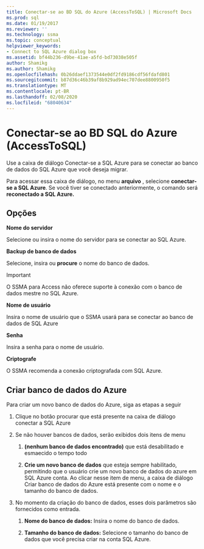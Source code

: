 ```yaml
---
title: Conectar-se ao BD SQL do Azure (AccessToSQL) | Microsoft Docs
ms.prod: sql
ms.date: 01/19/2017
ms.reviewer: ''
ms.technology: ssma
ms.topic: conceptual
helpviewer_keywords:
- Connect to SQL Azure dialog box
ms.assetid: bf44b236-d9be-41ae-a5fd-bd73038e505f
author: Shamikg
ms.author: Shamikg
ms.openlocfilehash: 0b26ddaef1373544e0df2fd9186cdf56fdafd801
ms.sourcegitcommit: b87d36c46b39af8b929ad94ec707dee8800950f5
ms.translationtype: MT
ms.contentlocale: pt-BR
ms.lasthandoff: 02/08/2020
ms.locfileid: "68040634"
---
```

# <a name="connect-to-azure-sql-db-accesstosql"></a>Conectar-se ao BD SQL do Azure (AccessToSQL)
Use a caixa de diálogo Conectar-se a SQL Azure para se conectar ao banco de dados do SQL Azure que você deseja migrar.  
  
Para acessar essa caixa de diálogo, no menu **arquivo** , selecione **conectar-se a SQL Azure**. Se você tiver se conectado anteriormente, o comando será **reconectado a SQL Azure.**  
  
## <a name="options"></a>Opções  
**Nome do servidor**  
  
Selecione ou insira o nome do servidor para se conectar ao SQL Azure.  
  
**Backup de banco de dados**  
  
Selecione, insira ou **procure** o nome do banco de dados.  
  
> [!IMPORTANT]  
> O SSMA para Access não oferece suporte à conexão com o banco de dados mestre no SQL Azure.  
  
**Nome de usuário**  
  
Insira o nome de usuário que o SSMA usará para se conectar ao banco de dados de SQL Azure  
  
**Senha**  
  
Insira a senha para o nome de usuário.  
  
**Criptografe**  
  
O SSMA recomenda a conexão criptografada com SQL Azure.  
  
## <a name="create-azure-database"></a>Criar banco de dados do Azure  
Para criar um novo banco de dados do Azure, siga as etapas a seguir  
  
1.  Clique no botão procurar que está presente na caixa de diálogo conectar a SQL Azure  
  
2.  Se não houver bancos de dados, serão exibidos dois itens de menu  
  
    1.  **(nenhum banco de dados encontrado)** que está desabilitado e esmaecido o tempo todo  
  
    2.  **Crie um novo banco de dados** que esteja sempre habilitado, permitindo que o usuário crie um novo banco de dados do azure em SQL Azure conta. Ao clicar nesse item de menu, a caixa de diálogo Criar banco de dados do Azure está presente com o nome e o tamanho do banco de dados.  
  
3.  No momento da criação do banco de dados, esses dois parâmetros são fornecidos como entrada.  
  
    1.  **Nome do banco de dados:** Insira o nome do banco de dados.  
  
    2.  **Tamanho do banco de dados:** Selecione o tamanho do banco de dados que você precisa criar na conta SQL Azure.  
  

